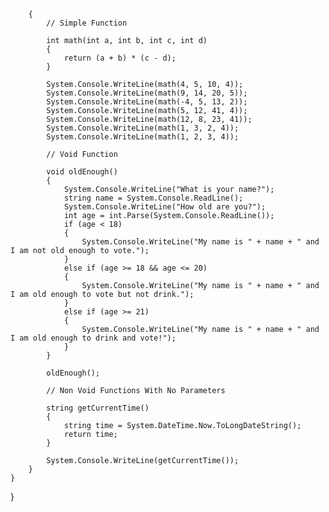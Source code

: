 
		{
			// Simple Function 

			int math(int a, int b, int c, int d)
			{
				return (a + b) * (c - d);
			}

			System.Console.WriteLine(math(4, 5, 10, 4));
			System.Console.WriteLine(math(9, 14, 20, 5));
			System.Console.WriteLine(math(-4, 5, 13, 2));
			System.Console.WriteLine(math(5, 12, 41, 4));
			System.Console.WriteLine(math(12, 8, 23, 41));
			System.Console.WriteLine(math(1, 3, 2, 4));
			System.Console.WriteLine(math(1, 2, 3, 4));

			// Void Function

			void oldEnough()
			{
				System.Console.WriteLine("What is your name?");
				string name = System.Console.ReadLine();
				System.Console.WriteLine("How old are you?");
				int age = int.Parse(System.Console.ReadLine());
				if (age < 18)
				{
					System.Console.WriteLine("My name is " + name + " and I am not old enough to vote.");
				}
				else if (age >= 18 && age <= 20)
				{
					System.Console.WriteLine("My name is " + name + " and I am old enough to vote but not drink.");
				}
				else if (age >= 21)
				{
					System.Console.WriteLine("My name is " + name + " and I am old enough to drink and vote!");
				}
			}

			oldEnough();

			// Non Void Functions With No Parameters

			string getCurrentTime()
			{
				string time = System.DateTime.Now.ToLongDateString();
				return time;
			}

			System.Console.WriteLine(getCurrentTime());
		}
	}
}
